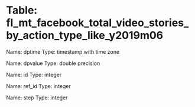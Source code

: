 Table: fl_mt_facebook_total_video_stories_by_action_type_like_y2019m06
======================================================================

Name: dptime
Type: timestamp with time zone

Name: dpvalue
Type: double precision

Name: id
Type: integer

Name: ref_id
Type: integer

Name: step
Type: integer

